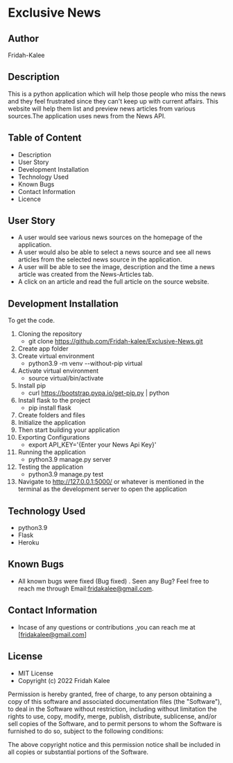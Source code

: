 # Exclusive News
## Author
Fridah-Kalee
## Description
This is a python application which will help those people who miss the news and they feel frustrated since they can't keep up with current affairs. This website will help them list and preview news articles from various sources.The application uses news from the News API.
## Table of Content
* Description
* User Story
* Development Installation
* Technology Used
* Known Bugs
* Contact Information
* Licence   

## User Story
* A user would see various news sources on the homepage of the application.
* A user would also be able to select a news source and see all news articles from the selected news source in the application.
* A user will be able to see the image, description and the time a news article was created from the News-Articles tab.
* A click on an article and read the full article on the source website.
## Development Installation
To get the code.
1. Cloning the repository
   * git clone https://github.com/Fridah-kalee/Exclusive-News.git
2. Create app folder
3. Create virtual environment
   * python3.9 -m venv --without-pip virtual
4. Activate virtual environment
   * source virtual/bin/activate
5. Install pip
   * curl https://bootstrap.pypa.io/get-pip.py | python
6. Install flask to the project
   * pip install flask
7. Create folders and files
8. Initialize the application
9. Then start building your application
10. Exporting Configurations
    * export API_KEY='{Enter your News Api Key}'
11. Running the application
    * python3.9 manage.py server
12. Testing the application
    * python3.9 manage.py test
11. Navigate to http://127.0.0.1:5000/ or whatever is mentioned in the terminal as the development server to open the application             
## Technology Used
* python3.9
* Flask
* Heroku
## Known Bugs
* All known bugs were fixed (Bug fixed) . Seen any Bug? Feel free to reach me through Email:fridakalee@gmail.com.
## Contact Information
* Incase of any questions or contributions ,you can reach me at [fridakalee@gmail.com]

## License
* MIT License
* Copyright (c) 2022 Fridah Kalee

Permission is hereby granted, free of charge, to any person obtaining a copy of this software and associated documentation files (the "Software"), to deal in the Software without restriction, including without limitation the rights to use, copy, modify, merge, publish, distribute, sublicense, and/or sell copies of the Software, and to permit persons to whom the Software is furnished to do so, subject to the following conditions:

The above copyright notice and this permission notice shall be included in all copies or substantial portions of the Software.
